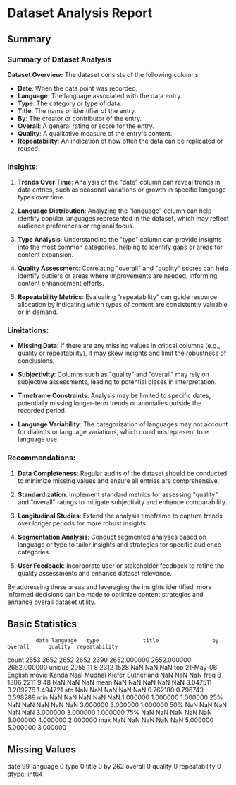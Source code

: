 # Dataset Analysis Report

## Summary

### Summary of Dataset Analysis

**Dataset Overview:**
The dataset consists of the following columns: 
- **Date**: When the data point was recorded.
- **Language**: The language associated with the data entry.
- **Type**: The category or type of data.
- **Title**: The name or identifier of the entry.
- **By**: The creator or contributor of the entry.
- **Overall**: A general rating or score for the entry.
- **Quality**: A qualitative measure of the entry's content.
- **Repeatability**: An indication of how often the data can be replicated or reused.

### Insights:
1. **Trends Over Time**: Analysis of the "date" column can reveal trends in data entries, such as seasonal variations or growth in specific language types over time.
  
2. **Language Distribution**: Analyzing the "language" column can help identify popular languages represented in the dataset, which may reflect audience preferences or regional focus.
  
3. **Type Analysis**: Understanding the "type" column can provide insights into the most common categories, helping to identify gaps or areas for content expansion.
  
4. **Quality Assessment**: Correlating "overall" and "quality" scores can help identify outliers or areas where improvements are needed, informing content enhancement efforts.
  
5. **Repeatability Metrics**: Evaluating "repeatability" can guide resource allocation by indicating which types of content are consistently valuable or in demand.

### Limitations:
- **Missing Data**: If there are any missing values in critical columns (e.g., quality or repeatability), it may skew insights and limit the robustness of conclusions.
  
- **Subjectivity**: Columns such as "quality" and "overall" may rely on subjective assessments, leading to potential biases in interpretation.
  
- **Timeframe Constraints**: Analysis may be limited to specific dates, potentially missing longer-term trends or anomalies outside the recorded period.
  
- **Language Variability**: The categorization of languages may not account for dialects or language variations, which could misrepresent true language use.

### Recommendations:
1. **Data Completeness**: Regular audits of the dataset should be conducted to minimize missing values and ensure all entries are comprehensive.
  
2. **Standardization**: Implement standard metrics for assessing "quality" and "overall" ratings to mitigate subjectivity and enhance comparability.
  
3. **Longitudinal Studies**: Extend the analysis timeframe to capture trends over longer periods for more robust insights.
  
4. **Segmentation Analysis**: Conduct segmented analyses based on language or type to tailor insights and strategies for specific audience categories.
  
5. **User Feedback**: Incorporate user or stakeholder feedback to refine the quality assessments and enhance dataset relevance.

By addressing these areas and leveraging the insights identified, more informed decisions can be made to optimize content strategies and enhance overall dataset utility.

## Basic Statistics

             date language   type              title                 by      overall      quality  repeatability
count        2553     2652   2652               2652               2390  2652.000000  2652.000000    2652.000000
unique       2055       11      8               2312               1528          NaN          NaN            NaN
top     21-May-06  English  movie  Kanda Naal Mudhal  Kiefer Sutherland          NaN          NaN            NaN
freq            8     1306   2211                  9                 48          NaN          NaN            NaN
mean          NaN      NaN    NaN                NaN                NaN     3.047511     3.209276       1.494721
std           NaN      NaN    NaN                NaN                NaN     0.762180     0.796743       0.598289
min           NaN      NaN    NaN                NaN                NaN     1.000000     1.000000       1.000000
25%           NaN      NaN    NaN                NaN                NaN     3.000000     3.000000       1.000000
50%           NaN      NaN    NaN                NaN                NaN     3.000000     3.000000       1.000000
75%           NaN      NaN    NaN                NaN                NaN     3.000000     4.000000       2.000000
max           NaN      NaN    NaN                NaN                NaN     5.000000     5.000000       3.000000

## Missing Values

date              99
language           0
type               0
title              0
by               262
overall            0
quality            0
repeatability      0
dtype: int64


